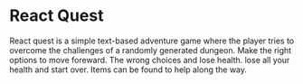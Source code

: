 # React Quest

React quest is a simple text-based adventure game where the player tries to overcome the
challenges of a randomly generated dungeon. Make the right options to move foreward. The
wrong choices and lose health. lose all your health and start over. Items can be found
to help along the way. 